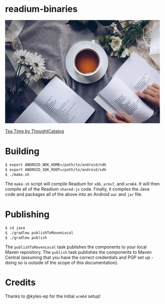 readium-binaries
===

![readium-binaries](./readium-binaries.jpg?raw=true)

[Tea Time by ThoughtCatalog](https://pixabay.com/photos/tea-time-poetry-coffee-reading-3240766/)

# Building

```
$ export ANDROID_NDK_HOME=/path/to/android/ndk
$ export ANDROID_SDK_ROOT=/path/to/android/sdk
$ ./make.sh
```

The `make.sh` script will compile Readium for `x86`, `armv7`,
and `arm64`. It will then compile all of the Readium `shared-js`
code. Finally, it compiles the Java code and packages all of the
above into an Android `aar` and `jar` file.

# Publishing

```
$ cd java
$ ./gradlew publishToMavenLocal
$ ./gradlew publish
```

The `publishToMavenLocal` task publishes the components to your
local Maven repository. The `publish` task publishes the components
to Maven Central (assuming that you have the correct credentials and
PGP set up - doing so is outside of the scope of this documentation).

# Credits

Thanks to @kyles-ep for the initial `arm64` setup!
